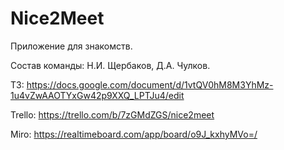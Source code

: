 # Nice2Meet
Приложение для знакомств. 

Состав команды: Н.И. Щербаков, Д.А. Чулков.

ТЗ: https://docs.google.com/document/d/1vtQV0hM8M3YhMz-1u4vZwAAOTYxGw42p9XXQ_LPTJu4/edit

Trello: https://trello.com/b/7zGMdZGS/nice2meet

Miro: https://realtimeboard.com/app/board/o9J_kxhyMVo=/
